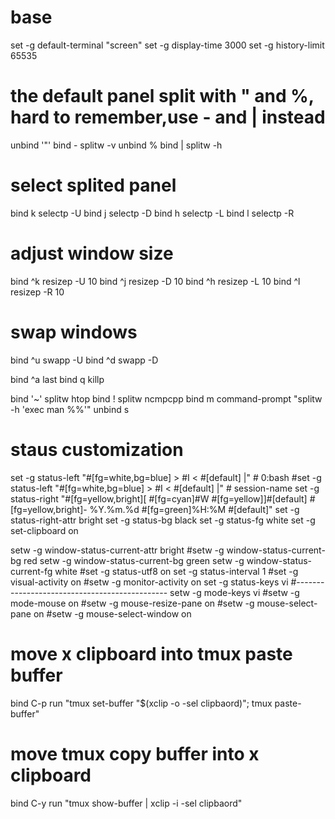 # base
set -g default-terminal "screen"
set -g display-time 3000
set -g history-limit 65535

# the default panel split with " and %,  hard to remember,use - and | instead
unbind '"'
bind - splitw -v 
unbind %
bind | splitw -h 

# select splited panel
bind k selectp -U 
bind j selectp -D 
bind h selectp -L 
bind l selectp -R 

# adjust window size
bind ^k resizep -U 10
bind ^j resizep -D 10
bind ^h resizep -L 10
bind ^l resizep -R 10

# swap windows
bind ^u swapp -U
bind ^d swapp -D

bind ^a last
bind q killp

bind '~' splitw htop
bind ! splitw ncmpcpp
bind m command-prompt "splitw -h 'exec man %%'"
unbind s


# staus customization

set -g status-left "#[fg=white,bg=blue] > #I < #[default] |" # 0:bash 
#set -g status-left "#[fg=white,bg=blue] > #I < #[default] |" # session-name 
set -g status-right "#[fg=yellow,bright][ #[fg=cyan]#W #[fg=yellow]]#[default] #[fg=yellow,bright]- %Y.%m.%d #[fg=green]%H:%M #[default]" 
set -g status-right-attr bright 
set -g status-bg black 
set -g status-fg white 
set -g set-clipboard on 

setw -g window-status-current-attr bright 
#setw -g window-status-current-bg red 
setw -g window-status-current-bg green 
setw -g window-status-current-fg white 
#set -g status-utf8 on 
set -g status-interval 1 
#set -g visual-activity on 
#setw -g monitor-activity on 
set -g status-keys vi 
#---------------------------------------------- 
setw -g mode-keys vi 
#setw -g mode-mouse on 
#setw -g mouse-resize-pane on 
#setw -g mouse-select-pane on 
#setw -g mouse-select-window on 
# move x clipboard into tmux paste buffer 
bind C-p run "tmux set-buffer \"$(xclip -o -sel clipbaord)\"; tmux paste-buffer" 
# move tmux copy buffer into x clipboard 
bind C-y run "tmux show-buffer | xclip -i -sel clipbaord" 
